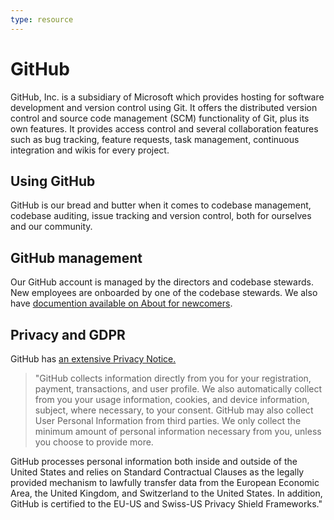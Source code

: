 ```yaml
---
type: resource
---
```


# GitHub

GitHub, Inc. is a subsidiary of Microsoft which provides hosting for software development and version control using Git. It offers the distributed version control and source code management (SCM) functionality of Git, plus its own features. It provides access control and several collaboration features such as bug tracking, feature requests, task management, continuous integration and wikis for every project.

## Using GitHub

GitHub is our bread and butter when it comes to codebase management, codebase auditing, issue tracking and version control, both for ourselves and our community.

## GitHub management

Our GitHub account is managed by the directors and codebase stewards. New employees are onboarded by one of the codebase stewards. We also have [documention available on About for newcomers](../trainings/github-for-newcomers.md).

## Privacy and GDPR

GitHub has [an extensive Privacy Notice.](https://docs.github.com/en/free-pro-team@latest/github/site-policy/github-privacy-statement)
> "GitHub collects information directly from you for your registration, payment, transactions, and user profile. We also automatically collect from you your usage information, cookies, and device information, subject, where necessary, to your consent. GitHub may also collect User Personal Information from third parties. We only collect the minimum amount of personal information necessary from you, unless you choose to provide more.

GitHub processes personal information both inside and outside of the United States and relies on Standard Contractual Clauses as the legally provided mechanism to lawfully transfer data from the European Economic Area, the United Kingdom, and Switzerland to the United States. In addition, GitHub is certified to the EU-US and Swiss-US Privacy Shield Frameworks."
